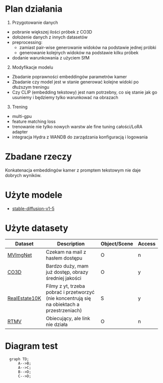 # Plan działania

1. Przygotowanie danych
- pobranie większej ilości próbek z CO3D
- dołożenie danych z innych datasetów
- preprocessing:
  - zamiast pair-wise generowanie widoków na podstawie jednej próbki
  - generowanie kolejnych widoków na podstawie kilku próbek
- dodanie warunkowania z użyciem SfM

2. Modyfikacje modelu
- Zbadanie poprawności embeddingów parametrów kamer
- Zbadanie czy model jest w stanie generować kolejne widoki po dłuższym treningu
- Czy CLIP (embedding tekstowy) jest nam potrzebny, co się stanie jak go usuniemy i będziemy tylko warunkować na obrazach

3. Trening 
- multi-gpu
- feature matching loss
- trenowanie nie tylko nowych warstw ale fine tuning całości/LoRA adapter
- integracja Hydra z WANDB do zarządzania konfiguracją i logowania

# Zbadane rzeczy
Konkatenacja embeddingów kamer z promptem tekstowym nie daje dobrych wyników.


# Użyte modele
- [stable-diffusion-v1-5](https://huggingface.co/Jiali/stable-diffusion-1.5)


# Użyte datasety
| Dataset | Description | Object/Scene |Access |
|---------|-------------|--------|--------|
| [MVImgNet](https://github.com/GAP-LAB-CUHK-SZ/MVImgNet/tree/main)     | Czekam na mail z hasłem dostępu | O | n |
| [CO3D](https://ai.meta.com/datasets/co3d-downloads/)                  | Bardzo duży, mam już dostęp, obrazy średniej jakości | O | y |
| [RealEstate10K](https://google.github.io/realestate10k/download.html) | Filmy z yt, trzeba pobrać i przetworzyć (nie koncentrują się na obiektach a przestrzeniach) | S | y |
| [RTMV](https://www.cs.umd.edu/~mmeshry/projects/rtmv/)                | Obiecujący, ale link nie działa | O | n |


# Diagram test
```mermaid
  graph TD;
      A-->B;
      A-->C;
      B-->D;
      C-->D;
```